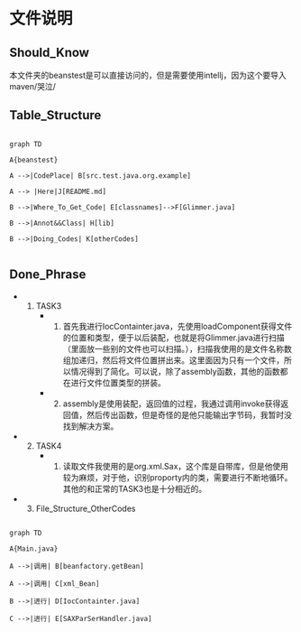 # 文件说明

## Should_Know 
本文件夹的beanstest是可以直接访问的，但是需要使用intellj，因为这个要导入maven/哭泣/



## Table_Structure
```mermaid

graph TD

A{beanstest}

A -->|CodePlace| B[src.test.java.org.example]

A --> |Here|J[README.md]

B -->|Where_To_Get_Code| E[classnames]-->F[Glimmer.java]

B -->|Annot&&Class| H[lib]

B -->|Doing_Codes| K[otherCodes]


```
## Done_Phrase
- 1. TASK3 
     - 1. 首先我进行IocContainter.java，先使用loadComponent获得文件的位置和类型，便于以后装配，也就是将Glimmer.java进行扫描（里面放一些别的文件也可以扫描。），扫描我使用的是文件名称数组加递归，然后将文件位置拼出来。这里面因为只有一个文件，所以情况得到了简化。可以说，除了assembly函数，其他的函数都在进行文件位置类型的拼装。
     - 2. assembly是使用装配，返回值的过程，我通过调用invoke获得返回值，然后传出函数，但是奇怪的是他只能输出字节码，我暂时没找到解决方案。
- 2. TASK4
     - 1. 读取文件我使用的是org.xml.Sax，这个库是自带库，但是他使用较为麻烦，对于他，识别proporty内的类，需要进行不断地循环。其他的和正常的TASK3也是十分相近的。

- 3. File_Structure_OtherCodes

```mermaid

graph TD

A{Main.java}

A -->|调用| B[beanfactory.getBean]

A -->|调用| C[xml_Bean]

B -->|进行| D[IocContainter.java]

C -->|进行| E[SAXParSerHandler.java]

```
